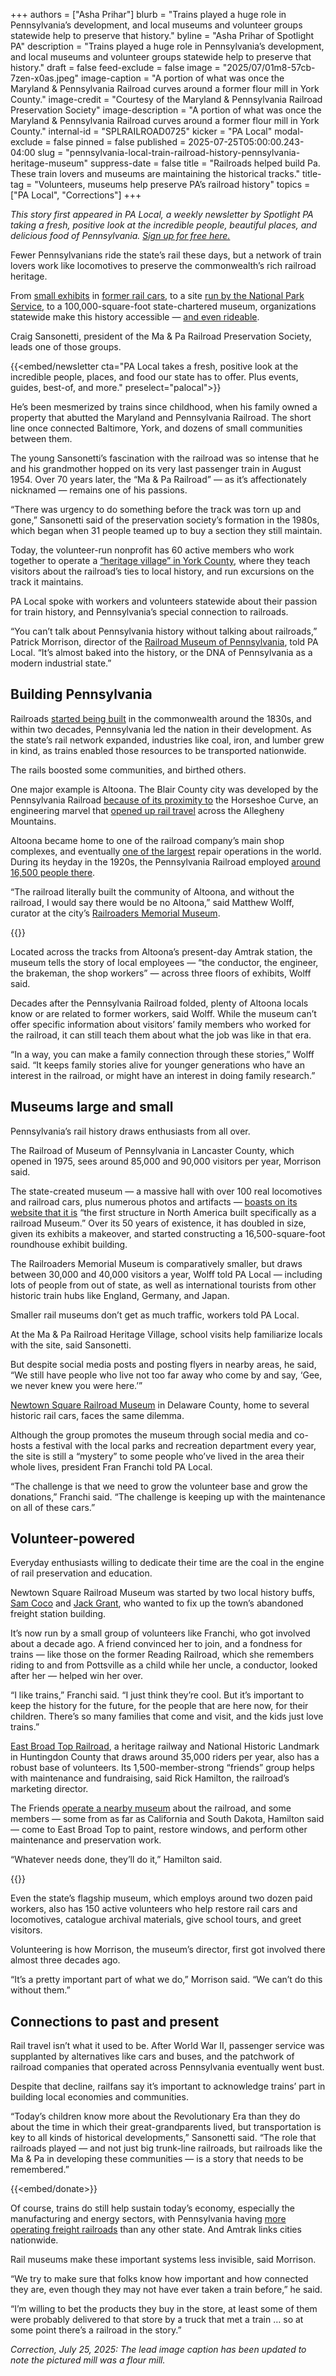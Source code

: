 +++
authors = ["Asha Prihar"]
blurb = "Trains played a huge role in Pennsylvania’s development, and local museums and volunteer groups statewide help to preserve that history."
byline = "Asha Prihar of Spotlight PA"
description = "Trains played a huge role in Pennsylvania’s development, and local museums and volunteer groups statewide help to preserve that history."
draft = false
feed-exclude = false
image = "2025/07/01m8-57cb-7zen-x0as.jpeg"
image-caption = "A portion of what was once the Maryland & Pennsylvania Railroad curves around a former flour mill in York County."
image-credit = "Courtesy of the Maryland & Pennsylvania Railroad Preservation Society"
image-description = "A portion of what was once the Maryland & Pennsylvania Railroad curves around a former flour mill in York County."
internal-id = "SPLRAILROAD0725"
kicker = "PA Local"
modal-exclude = false
pinned = false
published = 2025-07-25T05:00:00.243-04:00
slug = "pennsylvania-local-train-railroad-history-pennsylvania-heritage-museum"
suppress-date = false
title = "Railroads helped build Pa. These train lovers and museums are maintaining the historical tracks."
title-tag = "Volunteers, museums help preserve PA’s railroad history"
topics = ["PA Local", "Corrections"]
+++

<em>This story first appeared in PA Local, a weekly newsletter by Spotlight PA taking a fresh, positive look at the incredible people, beautiful places, and delicious food of Pennsylvania. </em><a href="https://www.spotlightpa.org/newsletters"><em>Sign up for free here.</em></a>

Fewer Pennsylvanians ride the state’s rail these days, but a network of train lovers work like locomotives to preserve the commonwealth’s rich railroad heritage.

From <a href="https://www.visitcumberlandvalley.com/listing/the-conrail-museum/3664/">small exhibits</a> in <a href="https://www.youtube.com/watch?v=cTLlbn--cb8">former rail cars</a>, to a site <a href="https://www.nps.gov/stea/index.htm">run by the National Park Service</a>, to a 100,000-square-foot state-chartered museum, organizations statewide make this history accessible — <a href="https://www.trains.com/trn/railroads/tourist/pennsylvania-tourist-railroads-you-must-visit/">and even rideable</a>.

Craig Sansonetti, president of the Ma &amp; Pa Railroad Preservation Society, leads one of those groups.

{{<embed/newsletter cta="PA Local takes a fresh, positive look at the incredible people, places, and food our state has to offer. Plus events, guides, best-of, and more." preselect="palocal">}}

He’s been mesmerized by trains since childhood, when his family owned a property that abutted the Maryland and Pennsylvania Railroad. The short line once connected Baltimore, York, and dozens of small communities between them.

The young Sansonetti’s fascination with the railroad was so intense that he and his grandmother hopped on its very last passenger train in August 1954. Over 70 years later, the “Ma &amp; Pa Railroad” — as it’s affectionately nicknamed — remains one of his passions.

“There was urgency to do something before the track was torn up and gone,” Sansonetti said of the preservation society’s formation in the 1980s, which began when 31 people teamed up to buy a section they still maintain.

Today, the volunteer-run nonprofit has 60 active members who work together to operate a <a href="https://www.maandparailroad.com/">“heritage village” in York County</a>, where they teach visitors about the railroad’s ties to local history, and run excursions on the track it maintains.

PA Local spoke with workers and volunteers statewide about their passion for train history, and Pennsylvania’s special connection to railroads.

“You can’t talk about Pennsylvania history without talking about railroads,” Patrick Morrison, director of the <a href="https://www.rrmuseumpa.org/">Railroad Museum of Pennsylvania</a>, told PA Local. “It’s almost baked into the history, or the DNA of Pennsylvania as a modern industrial state.”

## Building Pennsylvania

Railroads <a href="https://www.phmc.state.pa.us/portal/communities/railroads/history.html">started being built</a> in the commonwealth around the 1830s, and within two decades, Pennsylvania led the nation in their development. As the state’s rail network expanded, industries like coal, iron, and lumber grew in kind, as trains enabled those resources to be transported nationwide.

The rails boosted some communities, and birthed others.

One major example is Altoona. The Blair County city was developed by the Pennsylvania Railroad <a href="https://www.altoonapa.gov/history-of-altoona">because of its proximity to</a> the Horseshoe Curve, an engineering marvel that <a href="https://www.asce.org/about-civil-engineering/history-and-heritage/historic-landmarks/horseshoe-curve-pennsylvania-railroad">opened up rail travel</a> across the Allegheny Mountains.

Altoona became home to one of the railroad company’s main shop complexes, and eventually <a href="https://www.nps.gov/parkhistory/online_books/railroad/shs4.htm">one of the largest</a> repair operations in the world. During its heyday in the 1920s, the Pennsylvania Railroad employed <a href="https://explorepahistory.com/hmarker.php%3FmarkerId=1-A-1D6.html">around 16,500 people there</a>.

“The railroad literally built the community of Altoona, and without the railroad, I would say there would be no Altoona,” said Matthew Wolff, curator at the city’s <a href="https://www.railroadcity.org/">Railroaders Memorial Museum</a>.

{{<picture src="2025/07/01m8-579c-q0p1-wgjf.jpeg" description="The former Pennsylvania Railroad Master Mechanic’s Building in Altoona, pictured in the 1960s. Today, this building is home to the Railroaders Memorial Museum." caption="The former Pennsylvania Railroad Master Mechanic’s Building in Altoona, pictured in the 1960s. Today, this building is home to the Railroaders Memorial Museum." credit="Courtesy of the Railroaders Memorial Museum">}}

Located across the tracks from Altoona’s present-day Amtrak station, the museum tells the story of local employees — “the conductor, the engineer, the brakeman, the shop workers” — across three floors of exhibits, Wolff said.

Decades after the Pennsylvania Railroad folded, plenty of Altoona locals know or are related to former workers, said Wolff. While the museum can’t offer specific information about visitors’ family members who worked for the railroad, it can still teach them about what the job was like in that era.

“In a way, you can make a family connection through these stories,” Wolff said. “It keeps family stories alive for younger generations who have an interest in the railroad, or might have an interest in doing family research.”

## Museums large and small

Pennsylvania’s rail history draws enthusiasts from all over.

The Railroad of Museum of Pennsylvania in Lancaster County, which opened in 1975, sees around 85,000 and 90,000 visitors per year, Morrison said.

The state-created museum — a massive hall with over 100 real locomotives and railroad cars, plus numerous photos and artifacts — <a href="https://www.rrmuseumpa.org/visit/about-us">boasts on its website that it is</a> “the first structure in North America built specifically as a railroad Museum.” Over its 50 years of existence, it has doubled in size, given its exhibits a makeover, and started constructing a 16,500-square-foot roundhouse exhibit building.<em></em>

The Railroaders Memorial Museum is comparatively smaller, but draws between 30,000 and 40,000 visitors a year, Wolff told PA Local — including lots of people from out of state, as well as international tourists from other historic train hubs like England, Germany, and Japan.

Smaller rail museums don’t get as much traffic, workers told PA Local.

At the Ma &amp; Pa Railroad Heritage Village, school visits help familiarize locals with the site, said Sansonetti.

But despite social media posts and posting flyers in nearby areas, he said, “We still have people who live not too far away who come by and say, ‘Gee, we never knew you were here.’”

<a href="https://www.facebook.com/NewtownSquareRailroadMuseum">Newtown Square Railroad Museum</a> in Delaware County, home to several historic rail cars, faces the same dilemma.

Although the group promotes the museum through social media and co-hosts a festival with the local parks and recreation department every year, the site is still a “mystery” to some people who’ve lived in the area their whole lives, president Fran Franchi told PA Local.

“The challenge is that we need to grow the volunteer base and grow the donations,” Franchi said. “The challenge is keeping up with the maintenance on all of these cars.”

## Volunteer-powered

Everyday enthusiasts willing to dedicate their time are the coal in the engine of rail preservation and education.

Newtown Square Railroad Museum was started by two local history buffs, <a href="https://www.delcotimes.com/obituaries/samuel-coco-newtown-square-pa/">Sam Coco</a> and <a href="https://www.inquirer.com/philly/obituaries/20170104_John_H___quot_Jack_quot__Grant__88__led_steel_firm__co-founded_railroad_museum.html">Jack Grant</a>, who wanted to fix up the town’s abandoned freight station building.

It’s now run by a small group of volunteers like Franchi, who got involved about a decade ago. A friend convinced her to join, and a fondness for trains — like those on the former Reading Railroad, which she remembers riding to and from Pottsville as a child while her uncle, a conductor, looked after her — helped win her over.

“I like trains,” Franchi said. “I just think they’re cool. But it’s important to keep the history for the future, for the people that are here now, for their children. There’s so many families that come and visit, and the kids just love trains.”

<a href="https://eastbroadtop.com/">East Broad Top Railroad</a>, a heritage railway and National Historic Landmark in Huntingdon County that draws around 35,000 riders per year, also has a robust base of volunteers. Its 1,500-member-strong “friends” group helps with maintenance and fundraising, said Rick Hamilton, the railroad’s marketing director.

The Friends <a href="https://febt.org/robertsdale-museum/">operate a nearby museum</a> about the railroad, and some members — some from as far as California and South Dakota, Hamilton said — come to East Broad Top to paint, restore windows, and perform other maintenance and preservation work.

“Whatever needs done, they’ll do it,” Hamilton said.

{{<picture src="2025/07/01m8-57bf-2g57-jd6d.jpeg" description="The train hall at the Railroad Museum of Pennsylvania." caption="The train hall at the Railroad Museum of Pennsylvania." credit="Courtesy of the Railroad Museum of Pennsylvania">}}

Even the state’s flagship museum, which employs around two dozen paid workers, also has 150 active volunteers who help restore rail cars and locomotives, catalogue archival materials, give school tours, and greet visitors.

Volunteering is how Morrison, the museum’s director, first got involved there almost three decades ago.

“It’s a pretty important part of what we do,” Morrison said. “We can’t do this without them.”

## Connections to past and present

Rail travel isn’t what it used to be. After World War II, passenger service was supplanted by alternatives like cars and buses, and the patchwork of railroad companies that operated across Pennsylvania eventually went bust.

Despite that decline, railfans say it’s important to acknowledge trains’ part in building local economies and communities.

“Today’s children know more about the Revolutionary Era than they do about the time in which their great-grandparents lived, but transportation is key to all kinds of historical developments,” Sansonetti said. “The role that railroads played — and not just big trunk-line railroads, but railroads like the Ma &amp; Pa in developing these communities — is a story that needs to be remembered.”

{{<embed/donate>}}

Of course, trains do still help sustain today’s economy, especially the manufacturing and energy sectors, with Pennsylvania having <a href="https://www.aar.org/states/">more operating freight railroads</a> than any other state. And Amtrak links cities nationwide.

Rail museums make these important systems less invisible, said Morrison.

“We try to make sure that folks know how important and how connected they are, even though they may not have ever taken a train before,” he said.

“I’m willing to bet the products they buy in the store, at least some of them were probably delivered to that store by a truck that met a train … so at some point there’s a railroad in the story.”

<em>Correction, July 25, 2025: The lead image caption has been updated to note the pictured mill was a flour mill.</em>


